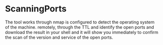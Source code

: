 # ScanningPorts
The tool works through nmap is configured to detect the operating system of the machine.
remotely, through the TTL and identify the open ports and download the result in your shell 
and it will show you immediately to confirm the scan of the version and service of the open ports.
